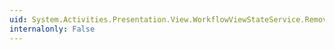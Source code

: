```yaml
---
uid: System.Activities.Presentation.View.WorkflowViewStateService.RemoveViewState(System.Activities.Presentation.Model.ModelItem,System.String)
internalonly: False
---
```

